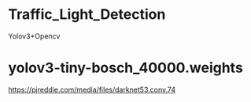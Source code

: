 # Traffic_Light_Detection
Yolov3+Opencv

# yolov3-tiny-bosch_40000.weights

https://pjreddie.com/media/files/darknet53.conv.74
